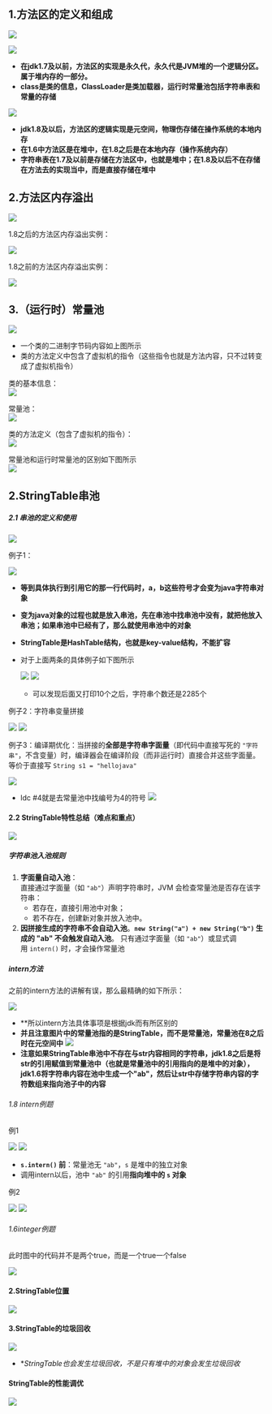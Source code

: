 ## 1.方法区的定义和组成
![](assets/05方法区/file-20250419165229664.png)

![](assets/05方法区/file-20250418211232872.png)
* **在jdk1.7及以前，方法区的实现是永久代，永久代是JVM堆的一个逻辑分区。属于堆内存的一部分。**
* **class是类的信息，ClassLoader是类加载器，运行时常量池包括字符串表和常量的存储**

![](assets/05方法区/file-20250418211406374.png)
* **jdk1.8及以后，方法区的逻辑实现是元空间，物理伤存储在操作系统的本地内存**
* **在1.6中方法区是在堆中，在1.8之后是在本地内存（操作系统内存）**
* **字符串表在1.7及以前是存储在方法区中，也就是堆中；在1.8及以后不在存储在方法去的实现当中，而是直接存储在堆中**

## 2.方法区内存溢出
![](assets/05方法区/file-20250807210247352.png)

1.8之后的方法区内存溢出实例：

![](assets/05方法区/file-20250807210711496.png)

1.8之前的方法区内存溢出实例：

![](assets/05方法区/file-20250418212508364.png)


## 3.（运行时）常量池
![](assets/05方法区/file-20250418213218845.png)
* 一个类的二进制字节码内容如上图所示
* 类的方法定义中包含了虚拟机的指令（这些指令也就是方法内容，只不过转变成了虚拟机指令）

类的基本信息：  
![](assets/05方法区/file-20250807212018413.png)

常量池：      
![](assets/05方法区/file-20250418213306310.png)

类的方法定义（包含了虚拟机的指令）：   
![](assets/05方法区/file-20250418215900292.png)

常量池和运行时常量池的区别如下图所示  
![](assets/05方法区/file-20250807212315812.png)
## 2.StringTable串池

##### 2.1 串池的定义和使用
![](assets/05方法区/file-20250807212804229.png)

例子1：

![](assets/05方法区/file-20250418215630922.png)
* **等到具体执行到引用它的那一行代码时，a，b这些符号才会变为java字符串对象**
* **变为java对象的过程也就是放入串池，先在串池中找串池中没有，就把他放入串池；如果串池中已经有了，那么就使用串池中的对象**
* **StringTable是HashTable结构，也就是key-value结构，不能扩容**
* 对于上面两条的具体例子如下图所示

	![](assets/05方法区/file-20250418221442958.png)
	![](assets/05方法区/file-20250418221457418.png)
	* 可以发现后面又打印10个之后，字符串个数还是2285个

例子2：字符串变量拼接

![](assets/05方法区/file-20250807213641758.png)
![](assets/05方法区/file-20250418220648014.png)

例子3：编译期优化：当拼接的**全部是字符串字面量**（即代码中直接写死的 `"字符串"`，不含变量）时，编译器会在编译阶段（而非运行时）直接合并这些字面量。等价于直接写 `String s1 = "hellojava"`

![](assets/05方法区/file-20250418220805990.png)
* ldc  \#4就是去常量池中找编号为4的符号
![](assets/05方法区/file-20250418221157597.png)


#### 2.2 StringTable特性总结（难点和重点）
![](assets/05方法区/file-20250418234739354.png)

##### 字符串池入池规则
1. ​**​字面量自动入池​**​：  
    直接通过字面量（如 `"ab"`）声明字符串时，JVM 会检查常量池是否存在该字符串：
    - 若存在，直接引用池中对象；
    - 若不存在，创建新对象并放入池中。
2. **因拼接生成的字符串不会自动入池**。**`new String("a") + new String("b")` 生成的 "ab" 不会触发自动入池​**​。  只有通过字面量（如 `"ab"`）或显式调用 `intern()` 时，才会操作常量池
##### intern方法
之前的intern方法的讲解有误，那么最精确的如下所示：

![](assets/05方法区/file-20250418233810454.png)
* **所以intern方法具体事项是根据jdk而有所区别的
* **并且注意图片中的常量池指的是StringTable，而不是常量池，常量池在8之后时在元空间中**
![](assets/05方法区/file-20250418232850856.png)
* **注意如果StringTable串池中不存在与str内容相同的字符串，jdk1.8之后是将str的引用赋值到常量池中（也就是常量池中的引用指向的是堆中的对象），jdk1.6将字符串内容在池中生成一个"ab"，然后让str中存储字符串内容的字符数组来指向池子中的内容**


###### 1.8 intern例题
例1

![](assets/05方法区/file-20250418233534295.png)
![](assets/05方法区/file-20250418233614048.png)
* **`s.intern()` 前​**​：常量池无 `"ab"`，`s` 是堆中的独立对象
* 调用intern以后，池中 `"ab"` 的引用​**​指向堆中的 `s` 对象​**​

例2

![](assets/05方法区/file-20250418234240573.png)
![](assets/05方法区/file-20250418234348114.png)
######  1.6integer例题
此时图中的代码并不是两个true，而是一个true一个false

![](assets/05方法区/file-20250418235020068.png)


#### 2.StringTable位置
![](assets/05方法区/file-20250421142232605.png)

#### 3.StringTable的垃圾回收
![](assets/05方法区/file-20250421143126592.png)
* **StringTable也会发生垃圾回收，不是只有堆中的对象会发生垃圾回收*

#### StringTable的性能调优

![](assets/05方法区/file-20250421143919600.png)
